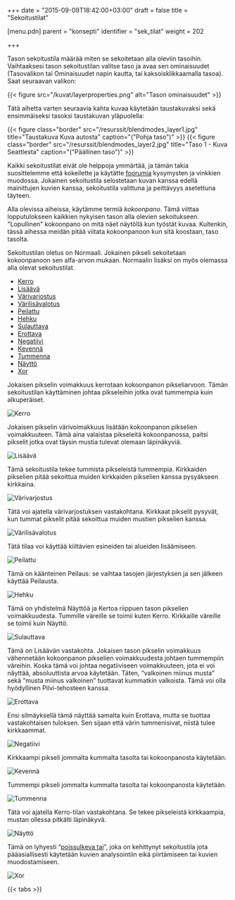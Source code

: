 +++
date = "2015-09-09T18:42:00+03:00"
draft = false
title = "Sekoitustilat"

[menu.pdn]
	parent = "konsepti"
	identifier = "sek_tilat"
	weight = 202

+++

Tason sekoitustila määrää miten se sekoitetaan alla oleviin tasoihin. Vaihtaaksesi tason sekoitustilan valitse taso ja avaa sen ominaisuudet (Tasovalikon tai Ominaisuudet napin kautta, 
tai kaksoisklikkaamalla tasoa). Saat seuraavan valikon:

{{< figure src="/kuvat/layerproperties.png" alt="Tason ominaisuudet" >}}

Tätä aihetta varten seuraavia kahta kuvaa käytetään taustakuvaksi sekä ensimmäiseksi tasoksi taustakuvan yläpuolella:

{{< figure class="border" src="/resurssit/blendmodes_layer1.jpg" title="Taustakuva Kuva autosta" caption="(\"Pohja taso\")" >}}
{{< figure class="border" src="/resurssit/blendmodes_layer2.jpg" title="Taso 1 - Kuva Seattlesta" caption="(\"Päällinen taso\")" >}}

Kaikki sekoitustilat eivät ole helppoja ymmärtää, ja tämän takia suosittelemme että kokeilette ja käytätte [foorumia](http://www.getpaint.net/redirect/forum.html) kysymysten ja vinkkien 
muodossa. Jokainen sekoitustila selostetaan kuvan kanssa edellä mainittujen kuvien kanssa, sekoitustila valittuna ja peittävyys asetettuna täyteen.

Alla olevissa aiheissa, käytämme termiä *kokoonpano*. Tämä viittaa lopputulokseen kaikkien nykyisen tason alla olevien sekoitukseen. "Lopullinen" kokoonpano on mitä näet näytöllä 
kun työstät kuvaa. Kuitenkin, tässä aihessa meidän pitää viitata kokoonpanoon kun sitä koostaan, taso tasolta.

Sekoitustilan oletus on Normaali. Jokainen pikseli sekoitetaan kokoonpanoon sen alfa-arvon mukaan. Normaalin lisäksi on myös olemassa alla olevat sekoitustilat.

<div id="tabs">
	<ul class="tabs">
		<li><a href="#Multiply">Kerro</a></li>
		<li><a href="#Additive">Lisäävä</a></li>
		<li><a href="#ColorBurn">Värivarjostus</a></li>
		<li><a href="#ColorDodge">Värilisävalotus</a></li>
		<li><a href="#Reflect">Peilattu</a></li>
		<li><a href="#Glow">Hehku</a></li>
		<li><a href="#Overlay">Sulauttava</a></li>
		<li><a href="#Difference">Erottava</a></li>
		<li><a href="#Negation">Negatiivi</a></li>
		<li><a href="#Lighten">Kevennä</a></li>
		<li><a href="#Darken">Tummenna</a></li>
		<li><a href="#Screen">Näyttö</a></li>
		<li><a href="#Xor">Xor</a></li>
	</ul>
	<div class="tabcontents">
		<div id="Multiply">
			<p>Jokaisen pikselin voimakkuus kerrotaan kokoonpanon pikseliarvoon. Tämän sekoitustilan käyttäminen johtaa pikseleihin jotka ovat tummempia kuin alkuperäiset.</p>
			<p><img src="/resurssit/blendmode_multiply.jpg" alt="Kerro" class="border"></p>
		</div>
		<div id="Additive">
			<p>Jokaisen pikselin värivoimakkuus lisätään kokoonpanon pikselien voimakkuuteen. Tämä aina valaistaa pikseleitä kokoonpanossa, paitsi pikselit jotka ovat täysin mustia tulevat 
			olemaan läpinäkyviä.</p>
			<p><img src="/resurssit/blendmode_additive.jpg" alt="Lisäävä" class="border"></p>
		</div>
		<div id="ColorBurn">
			<p>Tämä sekoitustila tekee tummista pikseleistä tummempia. Kirkkaiden pikselien pitää sekoittua muiden kirkkaiden pikselien kanssa pysyäkseen kirkkaina.</p>
			<p><img src="/resurssit/blendmode_colorburn.jpg" alt="Värivarjostus" class="border"></p>
		</div>
		<div id="ColorDodge">
			<p>Tätä voi ajatella värivarjostuksen vastakohtana. Kirkkaat pikselit pysyvät, kun tummat pikselit pitää sekoittua muiden mustien pikselien kanssa.</p>
			<p><img src="/resurssit/blendmode_colordodge.jpg" alt="Värilisävalotus" class="border"></p>
		</div>
		<div id="Reflect">
			<p>Tätä tilaa voi käyttää kiiltävien esineiden tai alueiden lisäämiseen.</p>
			<p><img src="/resurssit/blendmode_reflect.jpg" alt="Peilattu" class="border"></p>
		</div>
		<div id="Glow">
			<p>Tämä on käänteinen Peilaus: se vaihtaa tasojen järjestyksen ja sen jälkeen käyttää Peilausta.</p>
			<p><img src="/resurssit/blendmode_glow.jpg" alt="Hehku" class="border"></p>
		</div>
		<div id="Overlay">
			<p>Tämä on yhdistelmä Näyttöä ja Kertoa riippuen tason pikselien voimakkuudesta. Tummille väreille se toimii kuten Kerro. Kirkkaille väreille se toimii kuin Näyttö.</p>
			<p><img src="/resurssit/blendmode_overlay.jpg" alt="Sulauttava" class="border"></p>
		</div>
		<div id="Difference">
			<p>Tämä on Lisäävän vastakohta. Jokaisen tason pikselin voimakkuus vähennetään kokoonpanon pikselien voimakkuudesta johtaen tummempiin väreihin. Koska tämä voi johtaa negatiiviseen 
			voimakkuuteen, jota ei voi näyttää, absoluuttista arvoa käytetään. Täten, &ldquo;valkoinen miinus musta&rdquo; sekä &ldquo;musta miinus valkoinen&rdquo; tuottavat kummatkin valkoista. 
			Tämä voi olla hyödyllinen Pilvi-tehosteen kanssa.</p>
			<p><img src="/resurssit/blendmode_difference.jpg" alt="Erottava" class="border"></p>
		</div>
		<div id="Negation">
			<p>Ensi silmäyksellä tämä näyttää samalta kuin Erottava, mutta se tuottaa vastakohtaisen tuloksen. Sen sijaan että värin tummenisivat, niistä tulee kirkkaammat.</p>
			<p><img src="/resurssit/blendmode_negation.jpg" alt="Negatiivi" class="border"></p>
		</div>
		<div id="Lighten">
			<p>Kirkkaampi pikseli jommalta kummalta tasolta tai kokoonpanosta käytetään.</p>
			<p><img src="/resurssit/blendmode_lighten.jpg" alt="Kevennä" class="border"></p>
		</div>
		<div id="Darken">
			<p>Tummempi pikseli jommalta kummalta tasolta tai kokoonpanosta käytetään.</p>
			<p><img src="/resurssit/blendmode_darken.jpg" alt="Tummenna" class="border"></p>
		</div>
		<div id="Screen">
			<p>Tätä voi ajatella Kerro-tilan vastakohtana. Se tekee pikseleistä kirkkaampia, mustan ollessa pitkälti läpinäkyvä.</p>
			<p><img src="/resurssit/blendmode_screen.jpg" alt="Näyttö" class="border"></p>
		</div>
		<div id="Xor">
			<p>Tämä on lyhyesti &ldquo;<a href="http://fi.wikipedia.org/wiki/XOR">poissulkeva tai</a>&rdquo;, joka on kehittynyt sekoitustila jota pääasiallisesti käytetään kuvien analysointiin eikä 
			piirtämiseen tai kuvien muodostamiseen.</p>
			<p><img src="/resurssit/blendmode_xor.jpg" alt="Xor" class="border"></p>
		</div>
	</div>
</div>

{{< tabs >}}

